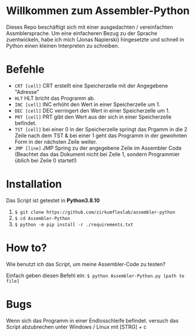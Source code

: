 # Willkommen zum Assembler-Python
Dieses Repo beschäftigt sich mit einer ausgedachten / vereinfachten Assmblersprache. Um eine einfacheren Bezug zu der Sprache zuentwickeln, habe ich mich (Jonas Napierski) hingesetzte und schnell in Python einen kleinen Interpreten zu schreiben.

# Befehle

 

- ``CRT [cell]``	CRT erstellt eine Speicherzelle  mit der Angegebene "Adresse"
- ``HLT`` HLT bricht das Programm ab.
- ``INC [cell]`` INC erhöht den Wert in einer Speicherzelle um 1.
- ``DEC [cell]`` DEC verringert den Wert in einer Speicherzelle um 1.
- ``PRT [cell]`` PRT gibt den Wert aus der sich in einer Speicherzelle befindet.
- ``TST [cell]`` bei einer 0 in der Speicherzelle springt das Prgamm in die 2 Zeile nach dem TST & bei einer  1 geht das Programm in der gewohnten Form in der nächsten Zeile weiter.
- ``JMP [line]`` JMP Spring zu der angegebene Zeile im Assembler Code (Beachtet das das Dokument nicht bei Zeile 1, sondern Programmier üblich bei Zeile 0 startet!)

# Installation 
Das Script ist getestet in **Python3.8.10**

1. ``$ git clone https://github.com/zirkumflexlab/assembler-python``
2. ``$ cd Assembler-Python``
3. ``$ python -m pip install -r ./requirements.txt`` 


# How to?
Wie benutzt ich das Script, um meine Assembler-Code zu testen?

Einfach geben diesen Befehl ein:
``$ python Assembler-Python.py [path to file]``


# Bugs
Wenn sich das Programm in einer Endlosschleife befindet. versuch das Script abzubrechen unter Windows / Linux  mit [STRG] + c 
